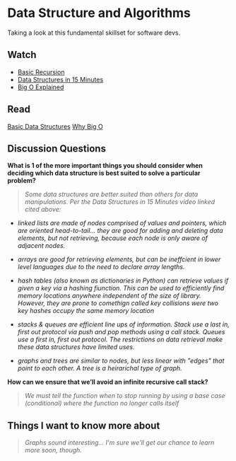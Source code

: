 # Data Structure and Algorithms

Taking a look at this fundamental skillset for software devs.

## Watch

- [Basic Recursion](https://www.youtube.com/watch?v=vPEJSJMg4jY)
- [Data Structures in 15 Minutes](https://www.youtube.com/watch?v=sVxBVvlnJsM)
- [Big O Explained](https://www.youtube.com/watch?v=v4cd1O4zkGw)

## Read

[Basic Data Structures](https://towardsdatascience.com/8-common-data-structures-every-programmer-must-know-171acf6a1a42)
[Why Big O](https://web.archive.org/web/20230207075759/https://triplebyte.com/blog/why-you-should-learn-big-o-and-stop-hacking-your-way-through-algorithms)

## Discussion Questions

**What is 1 of the more important things you should consider when deciding which data structure is best suited to solve a particular problem?**

>*Some data structures are better suited than others for data manipulations. Per the Data Structures in 15 Minutes video linked cited above:*

- *linked lists are made of nodes comprised of values and pointers, which are oriented head-to-tail... they are good for adding and deleting data elements, but not retrieving, because each node is only aware of adjacent nodes.*

- *arrays are good for retrieving elements, but can be ineffcient in lower level languages due to the need to declare array lengths.*

- *hash tables (also known as dictionaries in Python) can retrieve values if given a key via a hashing fiunction. This can be used to efficiently find memory locations anywhere independent of the size of library. However, they are prone to comethign called key collisions were two key hashes occupy the same memory location*

- *stacks & queues are efficient line ups of information. Stack use a last in, first out protocol via push and pop methods using a call stack. Queues use a first in, first out protocol. The restrictions on data retrieval make these data structures have limited uses.*

- *graphs and trees are similar to nodes, but less linear with "edges" that point to each other. A tree is a heirarichal type of graph.*

**How can we ensure that we’ll avoid an infinite recursive call stack?**

>*We must tell the function when to stop running by using a base case (conditional) where the function no longer calls itself*

## Things I want to know more about

>*Graphs sound interesting... I'm sure we'll get our chance to learn more soon, though.*
